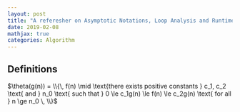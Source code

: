 ```yaml
---
layout: post
title: "A referesher on Asymptotic Notations, Loop Analysis and Runtime Analysis"
date: 2019-02-08
mathjax: true
categories: Algorithm
---
```

## Definitions
$\theta(g(n)) = \\{\, f(n) \mid \text{there exists positive constants } c_1, c_2 \text{ and } n_0 \text{ such that } 0 \le c_1g(n) \le f(n) \le c_2g(n) \text{ for all } n \ge n_0 \, \\}$




